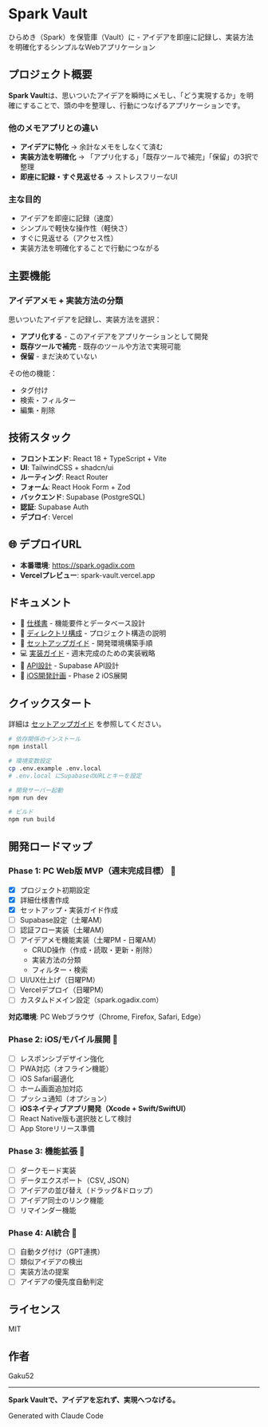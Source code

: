 # Spark Vault

ひらめき（Spark）を保管庫（Vault）に - アイデアを即座に記録し、実装方法を明確化するシンプルなWebアプリケーション

## プロジェクト概要

**Spark Vault**は、思いついたアイデアを瞬時にメモし、「どう実現するか」を明確にすることで、頭の中を整理し、行動につなげるアプリケーションです。

### 他のメモアプリとの違い

- **アイデアに特化** → 余計なメモをしなくて済む
- **実装方法を明確化** → 「アプリ化する」「既存ツールで補完」「保留」の3択で整理
- **即座に記録・すぐ見返せる** → ストレスフリーなUI

### 主な目的

- アイデアを即座に記録（速度）
- シンプルで軽快な操作性（軽快さ）
- すぐに見返せる（アクセス性）
- 実装方法を明確化することで行動につながる

## 主要機能

### アイデアメモ + 実装方法の分類

思いついたアイデアを記録し、実装方法を選択：
- **アプリ化する** - このアイデアをアプリケーションとして開発
- **既存ツールで補完** - 既存のツールや方法で実現可能
- **保留** - まだ決めていない

その他の機能：
- タグ付け
- 検索・フィルター
- 編集・削除

## 技術スタック

- **フロントエンド**: React 18 + TypeScript + Vite
- **UI**: TailwindCSS + shadcn/ui
- **ルーティング**: React Router
- **フォーム**: React Hook Form + Zod
- **バックエンド**: Supabase (PostgreSQL)
- **認証**: Supabase Auth
- **デプロイ**: Vercel

## 🌐 デプロイURL

- **本番環境**: https://spark.ogadix.com
- **Vercelプレビュー**: spark-vault.vercel.app

## ドキュメント

- 📖 [仕様書](./docs/SPECIFICATION.md) - 機能要件とデータベース設計
- 📁 [ディレクトリ構成](./docs/DIRECTORY_STRUCTURE.md) - プロジェクト構造の説明
- 🚀 [セットアップガイド](./docs/SETUP_GUIDE.md) - 開発環境構築手順
- 💻 [実装ガイド](./docs/IMPLEMENTATION_GUIDE.md) - 週末完成のための実装戦略
- 🔌 [API設計](./docs/API_DESIGN.md) - Supabase API設計
- 📱 [iOS開発計画](./docs/IOS_DEVELOPMENT_PLAN.md) - Phase 2 iOS展開

## クイックスタート

詳細は [セットアップガイド](./docs/SETUP_GUIDE.md) を参照してください。

```bash
# 依存関係のインストール
npm install

# 環境変数設定
cp .env.example .env.local
# .env.local にSupabaseのURLとキーを設定

# 開発サーバー起動
npm run dev

# ビルド
npm run build
```

## 開発ロードマップ

### Phase 1: PC Web版 MVP（週末完成目標） 🎯
- [x] プロジェクト初期設定
- [x] 詳細仕様書作成
- [x] セットアップ・実装ガイド作成
- [ ] Supabase設定（土曜AM）
- [ ] 認証フロー実装（土曜AM）
- [ ] アイデアメモ機能実装（土曜PM - 日曜AM）
  - CRUD操作（作成・読取・更新・削除）
  - 実装方法の分類
  - フィルター・検索
- [ ] UI/UX仕上げ（日曜PM）
- [ ] Vercelデプロイ（日曜PM）
- [ ] カスタムドメイン設定（spark.ogadix.com）

**対応環境**: PC Webブラウザ（Chrome, Firefox, Safari, Edge）

### Phase 2: iOS/モバイル展開 📱
- [ ] レスポンシブデザイン強化
- [ ] PWA対応（オフライン機能）
- [ ] iOS Safari最適化
- [ ] ホーム画面追加対応
- [ ] プッシュ通知（オプション）
- [ ] **iOSネイティブアプリ開発（Xcode + Swift/SwiftUI）**
- [ ] React Native版も選択肢として検討
- [ ] App Storeリリース準備

### Phase 3: 機能拡張 🚀
- [ ] ダークモード実装
- [ ] データエクスポート（CSV, JSON）
- [ ] アイデアの並び替え（ドラッグ&ドロップ）
- [ ] アイデア同士のリンク機能
- [ ] リマインダー機能

### Phase 4: AI統合 🤖
- [ ] 自動タグ付け（GPT連携）
- [ ] 類似アイデアの検出
- [ ] 実装方法の提案
- [ ] アイデアの優先度自動判定

## ライセンス

MIT

## 作者

Gaku52

---

**Spark Vaultで、アイデアを忘れず、実現へつなげる。**

Generated with Claude Code
